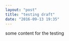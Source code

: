 ```yaml
---
layout: "post"
title: "testing draft"
date: "2016-09-13 19:35"
---
```

some content for the testing
